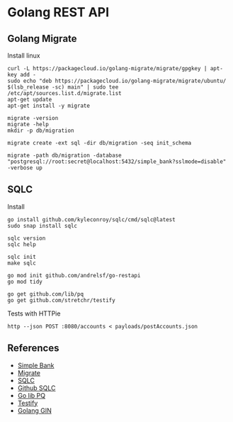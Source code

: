 # Golang REST API


## Golang Migrate

Install linux
```shell
curl -L https://packagecloud.io/golang-migrate/migrate/gpgkey | apt-key add -
sudo echo "deb https://packagecloud.io/golang-migrate/migrate/ubuntu/ $(lsb_release -sc) main" | sudo tee /etc/apt/sources.list.d/migrate.list
apt-get update
apt-get install -y migrate
```


```shell
migrate -version
migrate -help
mkdir -p db/migration

migrate create -ext sql -dir db/migration -seq init_schema

migrate -path db/migration -database "postgresql://root:secret@localhost:5432/simple_bank?sslmode=disable" -verbose up
```

## SQLC

Install
```shell
go install github.com/kyleconroy/sqlc/cmd/sqlc@latest
sudo snap install sqlc

sqlc version
sqlc help

sqlc init
make sqlc
```

```shell
go mod init github.com/andrelsf/go-restapi
go mod tidy
```

```shell
go get github.com/lib/pq
go get github.com/stretchr/testify
```

Tests with HTTPie
```shell
http --json POST :8080/accounts < payloads/postAccounts.json
```

## References

- [Simple Bank](https://github.com/techschool/simplebank)
- [Migrate](https://github.com/golang-migrate/migrate/tree/master/cmd/migrate)
- [SQLC](https://sqlc.dev/)
- [Github SQLC](https://github.com/kyleconroy/sqlc)
- [Go lib PQ](https://github.com/lib/pq)
- [Testify](https://github.com/stretchr/testify)
- [Golang GIN](https://github.com/gin-gonic/gin)